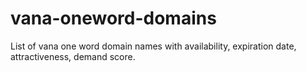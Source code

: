 # vana-oneword-domains
List of vana one word domain names with availability, expiration date, attractiveness, demand score.
